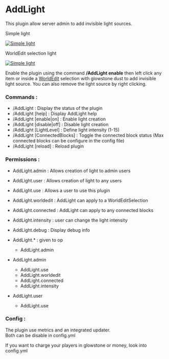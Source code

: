 # AddLight
This plugin allow server admin to add invisible light sources.

Simple light

[![Simple light](http://img.youtube.com/vi/GVY_fXGB4R8/0.jpg)](http://www.youtube.com/watch?v=GVY_fXGB4R8 "AddLight")

WorldEdit selection light

[![Simple light](http://img.youtube.com/vi/VtParnGBL6E/0.jpg)](http://www.youtube.com/watch?v=VtParnGBL6E "AddLight")

Enable the plugin using the command **/AddLight enable** then left click any item or inside a [WorldEdit](https://dev.bukkit.org/bukkit-plugins/worldedit/) selection with glowstone dust to add invisible light source.
You can also remove the light source by right clicking.

### Commands :
* /AddLight : Display the status of the plugin
* /AddLight [help] : Display AddLight help
* /AddLight [enable|on] : Enable light creation
* /AddLight [disable|off] : Disable light creation
* /AddLight [LightLevel] <intensity> : Define light intensity (1-15)
* /AddLight [ConnectedBlocks] : Toggle the connected block status (Max connected blocks can be configure in the config file)
* /AddLight [reload] : Reload plugin

### Permissions :
* AddLight.admin : Allows creation of light to admin users
* AddLight.user : Allows creation of light to any users
* AddLight.use : Allows a user to use this plugin
* AddLight.worldedit : AddLight can apply to a WorldEditSelection
* AddLight.connected : AddLight can apply to any connected blocks
* AddLight.intensity : user can change the light intensity
* AddLight.debug : Display debug info

* AddLight.* : given to op
  * AddLight.admin

* AddLight.admin
  * AddLight.use
  * AddLight.worldedit
  * AddLight.connected
  * AddLight.intensity

* AddLight.user
  * AddLight.use

### Config :
The plugin use metrics and an integrated updater.<br>Both can be disable in config.yml

If you want to charge your players in glowstone or money, look into config.yml


